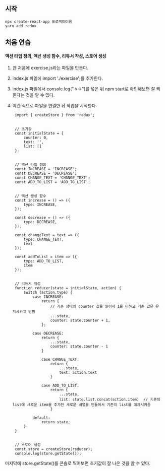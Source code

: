 ## 시작
    npx create-react-app 프로젝트이름
    yarn add redux


## 처음 연습
#### 액션 타입 정의, 액션 생성 함수, 리듀서 작성, 스토어 생성
1. 맨 처음에 exercise.js라는 파일을 만든다.
2. index.js 파일에 import './exercise';를 추가한다.
3. index.js 파일에서 console.log("ㅎㅇ")를 넣은 뒤 npm start로 확인해보면 잘 찍힌다는 것을 알 수 있다.
4. 이런 식으로 파일을 연결한 뒤 작업을 시작한다.


        import { createStore } from 'redux';


        // 초기값
        const initialState = {
            counter: 0,
            text: '',
            list: []
        };


        // 액션 타입 정의
        const INCREASE = 'INCREASE';
        const DECREASE = 'DECREASE';
        const CHANGE_TEXT = 'CHANGE_TEXT';
        const ADD_TO_LIST = 'ADD_TO_LIST';


        // 액션 생성 함수
        const increase = () => ({
            type: INCREASE,
        });

        const decrease = () => ({
            type: DECREASE,
        });

        const changeText = text => ({
            type: CHANGE_TEXT,
            text
        });

        const addToList = item => ({
            type: ADD_TO_LIST,
            item
        });


        // 리듀서 작성
        function reducer(state = initialState, action) {
            switch (action.type) {
                case INCREASE:
                    return {
                        // 기존 상태의 counter 값을 읽어서 1을 더하고 기존 값은 유지시키고 반환
                        ...state,
                        counter: state.counter + 1,
                    };

                case DECREASE:
                    return {
                        ...state,
                        counter: state.counter - 1
                    }

                    case CHANGE_TEXT:
                        return {
                            ...state,
                            text: action.text
                        }

                    case ADD_TO_LIST:
                        return {
                            ...state,
                            list: state.list.concat(action.item)  // 기존의 list에 새로운 item을 추가한 새로운 배열을 만들어서 기존의 list를 대체시켜줌
                        }

                default:
                    return state;
            }
        }


        // 스토어 생성
        const store = createStore(reducer);
        console.log(store.getState());


마지막에 store.getState()를 콘솔로 찍어보면 초기값이 잘 나온 것을 알 수 있다.


#